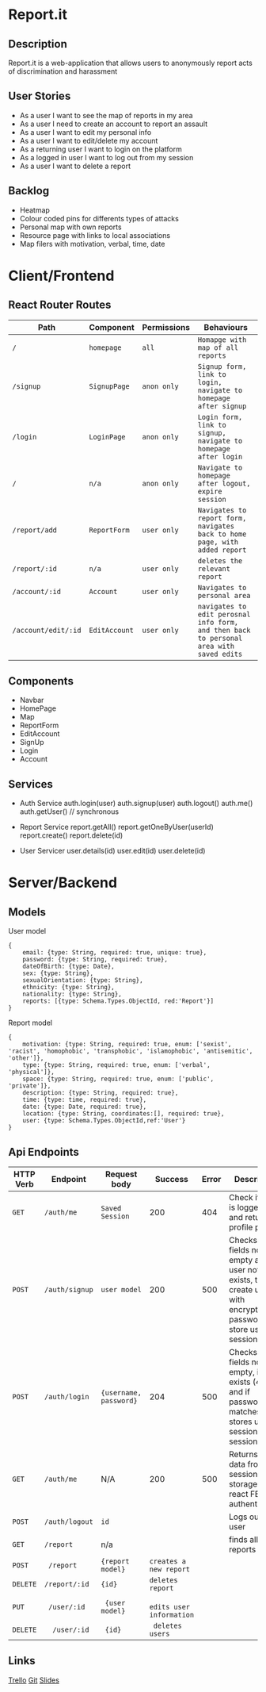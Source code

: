 #  Report.it

## Description
Report.it is a web-application that allows users to anonymously report acts of discrimination and harassment

## User Stories
- As a user I want to see the map of reports in my area
- As a user I need to create an account to report an assault
- As a user I want to edit my personal info
- As a user I want to edit/delete my account
- As a returning user I want to login on the platform
- As a logged in user I want to log out from my session
- As a user I want to delete a report

## Backlog
- Heatmap
- Colour coded pins for differents types of attacks
- Personal map with own reports
- Resource page with links to local associations
- Map filers with motivation, verbal, time, date

# Client/Frontend

## React Router Routes

| Path | Component     |  Permissions          | Behaviours | 
| ---- | --------------| --------------------- |----------- |
| `/` | `homepage` | `all` | `Homapge with map of all reports` |
| `/signup` | `SignupPage` |`anon only` |`Signup form, link to login, navigate to homepage after signup` |
| `/login` | `LoginPage` |`anon only` | `Login form, link to signup, navigate to homepage after login`|
|`/	` | `n/a`|`anon only`| `Navigate to homepage after logout, expire session` |
|`/report/add` | `ReportForm`|`user only` |`Navigates to report form, navigates back to home page, with added report`|
| `/report/:id`| `n/a` | `user only` |`deletes the relevant report`|
|`/account/:id` |`Account` |`user only` |`Navigates to personal area`|
|`/account/edit/:id` | `EditAccount`|`user only`| `navigates to edit perosnal info form, and then back to personal area with saved edits`|

## Components
- Navbar
- HomePage
- Map
- ReportForm
- EditAccount
- SignUp
- Login
- Account

## Services
- Auth Service
    auth.login(user)
    auth.signup(user)
    auth.logout()
    auth.me()
    auth.getUser() // synchronous

- Report Service
    report.getAll()
    report.getOneByUser(userId)
    report.create()
    report.delete(id)

- User Servicer
    user.details(id)
    user.edit(id)
    user.delete(id)

# Server/Backend

## Models

User model
```
{
    email: {type: String, required: true, unique: true},
    password: {type: String, required: true},
    dateOfBirth: {type: Date},
    sex: {type: String},
    sexualOrientation: {type: String},
    ethnicity: {type: String},
    nationality: {type: String},
    reports: [{type: Schema.Types.ObjectId, red:'Report'}]
}
```

Report model
```
{
    motivation: {type: String, required: true, enum: ['sexist', 'racist', 'homophobic', 'transphobic', 'islamophobic', 'antisemitic', 'other']},
    type: {type: String, required: true, enum: ['verbal', 'physical']},
    space: {type: String, required: true, enum: ['public', 'private']},
    description: {type: String, required: true},
    time: {type: time, required: true},
    date: {type: Date, required: true},
    location: {type: String, coordinates:[], required: true},
    user: {type: Schema.Types.ObjectId,ref:'User'}
}
```

## Api Endpoints

| HTTP Verb | Endpoint       | Request body            | Success | Error | Description                                                  |
| --------- | -------------- | ----------------------- | ------- | ----- | ------------------------------------------------------------ |
| `GET`    | `/auth/me` | `Saved Session` | 200     | 404   | Check if user is logged in and return profile page                      |
| `POST`    | `/auth/signup`  | `user model` | 200     | 500   | Checks if fields not empty and user not exists, then create user with encrypted password, and store user in session                     |
| `POST`    | `/auth/login` | `{username, password}`               | 204     | 500   | Checks if fields not empty, if user exists (404), and if password matches, then stores user in session login session.            |
| `GET`     | `/auth/me`     | N/A                     | 200     | 500   | Returns user data from session storage, for react FE authentication. |
|    `POST`      |  `/auth/logout  `            |        `id`                 |         |       |   Logs out the user |
|     `GET`     |      `/report `       |    n/a      |         |       |       finds all reports         |
| `POST`	| ` /report`	| `{report model}` |`creates a new report`|
| `DELETE` | `/report/:id` |	`{id}` |	`deletes report`|
| `PUT` | `	/user/:id` | `	{user model}	` | `		edits user information` |
| `DELETE` | `	/user/:id` | `	{id} `	| `	deletes users` |


## Links
[Trello](https://trello.com/b/AL5zm68u/reportit)
[Git]()
[Slides]()

